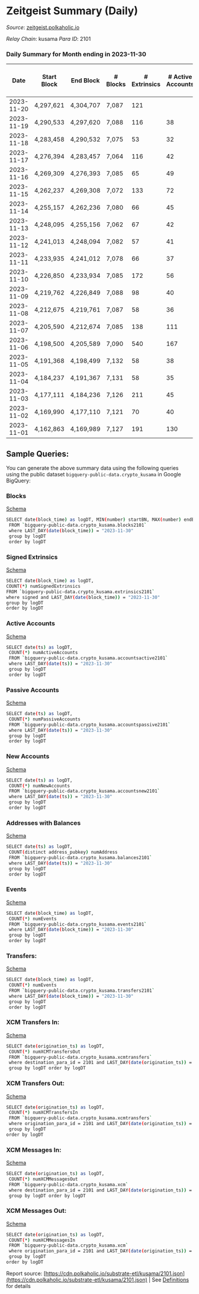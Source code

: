 # Zeitgeist Summary (Daily)

_Source_: [zeitgeist.polkaholic.io](https://zeitgeist.polkaholic.io)

*Relay Chain*: kusama
*Para ID*: 2101



### Daily Summary for Month ending in 2023-11-30


| Date    | Start Block | End Block | # Blocks | # Extrinsics | # Active Accounts | # Passive Accounts | # New Accounts | # Addresses | # Events  | # Transfers ($USD) | # XCM Transfers In ($USD) | # XCM Transfers Out ($USD) | # XCM In | # XCM Out | Issues |
|---------|-------------|-----------|----------|--------------|-------------------|--------------------|----------------|-------------|-----------|--------------------|---------------------------|----------------------------|----------|-----------|--------|
| 2023-11-20 | 4,297,621 | 4,304,707 | 7,087 | 121 |  |  |  |  | 54,055 | 203  |   | 1  |  |  |  |
| 2023-11-19 | 4,290,533 | 4,297,620 | 7,088 | 116 | 38 |  | 2 | 16,668 | 52,779 | 216  |   |   |  |  |  |
| 2023-11-18 | 4,283,458 | 4,290,532 | 7,075 | 53 | 32 |  | 2 | 16,666 | 49,039 | 32  |   |   |  |  |  |
| 2023-11-17 | 4,276,394 | 4,283,457 | 7,064 | 116 | 42 |  |  | 16,664 | 52,488 | 190  |   |   |  |  |  |
| 2023-11-16 | 4,269,309 | 4,276,393 | 7,085 | 65 | 49 |  | 2 | 16,652 | 51,574 | 33  |   |   |  |  |  |
| 2023-11-15 | 4,262,237 | 4,269,308 | 7,072 | 133 | 72 | 43 |  | 16,650 | 52,462 | 185  |   |   |  |  |  |
| 2023-11-14 | 4,255,157 | 4,262,236 | 7,080 | 66 | 45 |  | 4 | 16,640 | 51,616 | 50  |   |   |  |  |  |
| 2023-11-13 | 4,248,095 | 4,255,156 | 7,062 | 67 | 42 |  | 3 | 16,636 | 49,108 | 66  |   |   |  |  |  |
| 2023-11-12 | 4,241,013 | 4,248,094 | 7,082 | 57 | 41 |  | 1 | 16,634 | 51,405 | 23  |   |   |  |  |  |
| 2023-11-11 | 4,233,935 | 4,241,012 | 7,078 | 66 | 37 |  |  | 16,633 | 51,370 | 23  |   |   |  |  |  |
| 2023-11-10 | 4,226,850 | 4,233,934 | 7,085 | 172 | 56 |  | 7 | 16,630 | 52,570 | 246  |   |   |  |  |  |
| 2023-11-09 | 4,219,762 | 4,226,849 | 7,088 | 98 | 40 |  |  | 16,625 | 52,033 | 140  |   | 1  |  |  |  |
| 2023-11-08 | 4,212,675 | 4,219,761 | 7,087 | 58 | 36 |  | 2 | 16,622 | 48,845 | 41  |   |   |  |  |  |
| 2023-11-07 | 4,205,590 | 4,212,674 | 7,085 | 138 | 111 |  | 4 | 16,620 | 51,846 | 114  |   |   |  |  |  |
| 2023-11-06 | 4,198,500 | 4,205,589 | 7,090 | 540 | 167 |  | 17 | 16,668 | 54,737 | 509  |   |   |  |  |  |
| 2023-11-05 | 4,191,368 | 4,198,499 | 7,132 | 58 | 38 |  |  | 16,679 | 51,392 | 49  |   |   |  |  |  |
| 2023-11-04 | 4,184,237 | 4,191,367 | 7,131 | 58 | 35 |  | 2 | 16,680 | 51,382 | 63  |   |   |  |  |  |
| 2023-11-03 | 4,177,111 | 4,184,236 | 7,126 | 211 | 45 |  | 7 | 16,678 | 53,266 | 437  |   |   |  |  |  |
| 2023-11-02 | 4,169,990 | 4,177,110 | 7,121 | 70 | 40 |  | 1 | 16,672 | 51,415 | 75  |   |   |  |  |  |
| 2023-11-01 | 4,162,863 | 4,169,989 | 7,127 | 191 | 130 |  | 7 | 16,671 | 50,015 | 245  |   |   |  |  |  |

## Sample Queries:
You can generate the above summary data using the following queries using the public dataset `bigquery-public-data.crypto_kusama` in Google BigQuery:


### Blocks 

[Schema](https://github.com/colorfulnotion/substrate-etl/blob/main/schema/blocks.json)

```bash
SELECT date(block_time) as logDT, MIN(number) startBN, MAX(number) endBN, COUNT(*) numBlocks 
 FROM `bigquery-public-data.crypto_kusama.blocks2101`  
 where LAST_DAY(date(block_time)) = "2023-11-30" 
 group by logDT 
 order by logDT
```

### Signed Extrinsics 

[Schema](https://github.com/colorfulnotion/substrate-etl/blob/main/schema/extrinsics.json)

```bash
SELECT date(block_time) as logDT, 
COUNT(*) numSignedExtrinsics 
FROM `bigquery-public-data.crypto_kusama.extrinsics2101`  
where signed and LAST_DAY(date(block_time)) = "2023-11-30" 
group by logDT 
order by logDT
```

### Active Accounts 

[Schema](https://github.com/colorfulnotion/substrate-etl/blob/main/schema/accountsactive.json)

```bash
SELECT date(ts) as logDT, 
 COUNT(*) numActiveAccounts 
 FROM `bigquery-public-data.crypto_kusama.accountsactive2101` 
 where LAST_DAY(date(ts)) = "2023-11-30" 
 group by logDT 
 order by logDT
```

### Passive Accounts 

[Schema](https://github.com/colorfulnotion/substrate-etl/blob/main/schema/accountspassive.json)

```bash
SELECT date(ts) as logDT, 
 COUNT(*) numPassiveAccounts 
 FROM `bigquery-public-data.crypto_kusama.accountspassive2101` 
 where LAST_DAY(date(ts)) = "2023-11-30" 
 group by logDT 
 order by logDT
```

### New Accounts 

[Schema](https://github.com/colorfulnotion/substrate-etl/blob/main/schema/accountsnew.json)

```bash
SELECT date(ts) as logDT, 
 COUNT(*) numNewAccounts 
 FROM `bigquery-public-data.crypto_kusama.accountsnew2101` 
 where LAST_DAY(date(ts)) = "2023-11-30" 
 group by logDT
 order by logDT
```

### Addresses with Balances 

[Schema](https://github.com/colorfulnotion/substrate-etl/blob/main/schema/balances.json)

```bash
SELECT date(ts) as logDT,
 COUNT(distinct address_pubkey) numAddress 
 FROM `bigquery-public-data.crypto_kusama.balances2101` 
 where LAST_DAY(date(ts)) = "2023-11-30" 
 group by logDT 
 order by logDT
```

### Events 

[Schema](https://github.com/colorfulnotion/substrate-etl/blob/main/schema/events.json)

```bash
SELECT date(block_time) as logDT, 
 COUNT(*) numEvents 
 FROM `bigquery-public-data.crypto_kusama.events2101` 
 where LAST_DAY(date(block_time)) = "2023-11-30" 
 group by logDT 
 order by logDT
```

### Transfers:

[Schema](https://github.com/colorfulnotion/substrate-etl/blob/main/schema/transfers.json)

```bash
SELECT date(block_time) as logDT, 
 COUNT(*) numEvents 
 FROM `bigquery-public-data.crypto_kusama.transfers2101` 
 where LAST_DAY(date(block_time)) = "2023-11-30" 
 group by logDT 
 order by logDT
```

### XCM Transfers In: 

[Schema](https://github.com/colorfulnotion/substrate-etl/blob/main/schema/xcmtransfers.json)

```bash
SELECT date(origination_ts) as logDT, 
 COUNT(*) numXCMTransfersOut 
 FROM `bigquery-public-data.crypto_kusama.xcmtransfers` 
 where destination_para_id = 2101 and LAST_DAY(date(origination_ts)) = "2023-11-30" 
 group by logDT order by logDT
```

### XCM Transfers Out: 

[Schema](https://github.com/colorfulnotion/substrate-etl/blob/main/schema/xcmtransfers.json)

```bash
SELECT date(origination_ts) as logDT, 
 COUNT(*) numXCMTransfersIn 
 FROM `bigquery-public-data.crypto_kusama.xcmtransfers` 
 where origination_para_id = 2101 and LAST_DAY(date(origination_ts)) = "2023-11-30" 
 group by logDT 
order by logDT
```

### XCM Messages In: 

[Schema](https://github.com/colorfulnotion/substrate-etl/blob/main/schema/xcm.json)

```bash
SELECT date(origination_ts) as logDT, 
 COUNT(*) numXCMMessagesOut 
 FROM `bigquery-public-data.crypto_kusama.xcm` 
 where destination_para_id = 2101 and LAST_DAY(date(origination_ts)) = "2023-11-30" 
 group by logDT order by logDT
```

### XCM Messages Out: 

[Schema](https://github.com/colorfulnotion/substrate-etl/blob/main/schema/xcm.json)

```bash
SELECT date(origination_ts) as logDT, 
 COUNT(*) numXCMMessagesIn 
 FROM `bigquery-public-data.crypto_kusama.xcm` 
 where origination_para_id = 2101 and LAST_DAY(date(origination_ts)) = "2023-11-30" 
 group by logDT 
order by logDT
```


Report source: [https://cdn.polkaholic.io/substrate-etl/kusama/2101.json](https://cdn.polkaholic.io/substrate-etl/kusama/2101.json) | See [Definitions](/DEFINITIONS.md) for details
